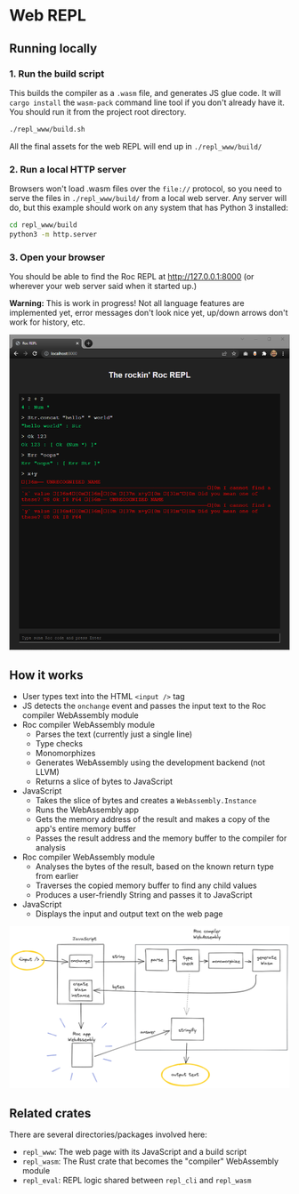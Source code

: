 # Web REPL

## Running locally

### 1. Run the build script

This builds the compiler as a `.wasm` file, and generates JS glue code.
It will `cargo install` the `wasm-pack` command line tool if you don't already have it.
You should run it from the project root directory.

```bash
./repl_www/build.sh
```

All the final assets for the web REPL will end up in `./repl_www/build/`

### 2. Run a local HTTP server

Browsers won't load .wasm files over the `file://` protocol, so you need to serve the files in `./repl_www/build/` from a local web server.
Any server will do, but this example should work on any system that has Python 3 installed:

```bash
cd repl_www/build
python3 -m http.server
```

### 3. Open your browser
You should be able to find the Roc REPL at http://127.0.0.1:8000 (or wherever your web server said when it started up.)

**Warning:** This is work in progress! Not all language features are implemented yet, error messages don't look nice yet, up/down arrows don't work for history, etc.

![Screenshot](./screenshot.png)

## How it works

- User types text into the HTML `<input />` tag
- JS detects the `onchange` event and passes the input text to the Roc compiler WebAssembly module
- Roc compiler WebAssembly module
  - Parses the text (currently just a single line)
  - Type checks
  - Monomorphizes
  - Generates WebAssembly using the development backend (not LLVM)
  - Returns a slice of bytes to JavaScript
- JavaScript
  - Takes the slice of bytes and creates a `WebAssembly.Instance`
  - Runs the WebAssembly app
  - Gets the memory address of the result and makes a copy of the app's entire memory buffer
  - Passes the result address and the memory buffer to the compiler for analysis
- Roc compiler WebAssembly module
  - Analyses the bytes of the result, based on the known return type from earlier
  - Traverses the copied memory buffer to find any child values
  - Produces a user-friendly String and passes it to JavaScript
- JavaScript
  - Displays the input and output text on the web page

![High-level diagram](./architecture.png)

## Related crates

There are several directories/packages involved here:

- `repl_www`: The web page with its JavaScript and a build script
- `repl_wasm`: The Rust crate that becomes the "compiler" WebAssembly module
- `repl_eval`: REPL logic shared between `repl_cli` and `repl_wasm`
